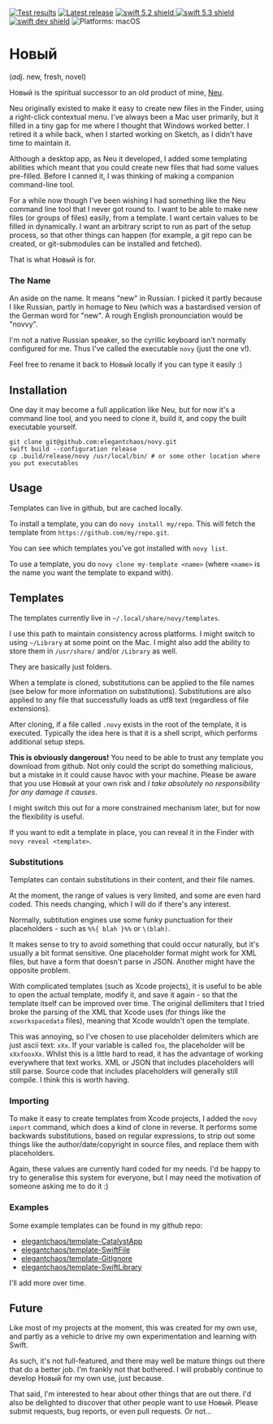 [comment]: <> (Header Generated by ActionStatus 1.0.2 - 320)

[![Test results][tests shield]][actions] [![Latest release][release shield]][releases] [![swift 5.2 shield] ![swift 5.3 shield] ![swift dev shield]][swift] ![Platforms: macOS][platforms shield]

[release shield]: https://img.shields.io/github/v/release/elegantchaos/Novy
[platforms shield]: https://img.shields.io/badge/platforms-macOS-lightgrey.svg?style=flat "macOS"
[tests shield]: https://github.com/elegantchaos/Novy/workflows/Tests/badge.svg
[swift 5.2 shield]: https://img.shields.io/badge/swift-5.2-F05138.svg "Swift 5.2"
[swift 5.3 shield]: https://img.shields.io/badge/swift-5.3-F05138.svg "Swift 5.3"
[swift dev shield]: https://img.shields.io/badge/swift-dev-F05138.svg "Swift dev"

[swift]: https://swift.org
[releases]: https://github.com/elegantchaos/Novy/releases
[actions]: https://github.com/elegantchaos/Novy/actions

[comment]: <> (End of ActionStatus Header)

# Новый

(_adj_. new, fresh, novel)

Новый is the spiritual successor to an old product of mine, [Neu](https://elegantchaos.com/neu/).

Neu originally existed to make it easy to create new files in the Finder, using a right-click contextual menu. I've always been a Mac user primarily, but it filled in a tiny gap for me where I thought that Windows worked better. I retired it a while back, when I started working on Sketch, as I didn't have time to maintain it. 

Although a desktop app, as Neu it developed, I added some templating abilities which meant that you could create new files that had some values pre-filled. Before I canned it, I was thinking of making a companion command-line tool.

For a while now though I've been wishing I had something like the Neu command line tool that I never got round to. I want to be able to make new files (or groups of files) easily, from a template. I want certain values to be filled in dynamically. I want an arbitrary script to run as part of the setup process, so that other things can happen (for example, a git repo can be created, or git-submodules can be installed and fetched).

That is what Новый is for. 

### The Name

An aside on the name. It means "new" in Russian. I picked it partly because I like Russian, partly in homage to Neu (which was a bastardised version of the German word for "new". A rough English pronounciation would be "novvy". 

I'm not a native Russian speaker, so the cyrillic keyboard isn't normally configured for me. Thus I've called the executable `novy` (just the one v!). 

Feel free to rename it back to Новый locally if you can type it easily :)

## Installation

One day it may become a full application like Neu, but for now it's a command line tool, and you need to clone it, build it, and copy the built executable yourself.

    git clone git@github.com:elegantchaos/novy.git
    swift build --configuration release
    cp .build/release/novy /usr/local/bin/ # or some other location where you put executables


## Usage

Templates can live in github, but are cached locally.

To install a template, you can do `novy install my/repo`. This will fetch the template from `https://github.com/my/repo.git`.

You can see which templates you've got installed with `novy list`. 

To use a template, you do `novy clone my-template <name>` (where `<name>` is the name you want the template to expand with).

## Templates

The templates currently live in `~/.local/share/novy/templates`. 

I use this path to maintain consistency across platforms. I might switch to using `~/Library` at some point on the Mac. I might also add the ability to store them in `/usr/share/` and/or `/Library` as well.

They are basically just folders. 

When a template is cloned, substitutions can be applied to the file names (see below for more information on substitutions). Substitutions are also applied to any file that successfully loads as utf8 text (regardless of file extensions).

After cloning, if a file called `.novy` exists in the root of the template, it is executed. Typically the idea here is that it is a shell script, which performs additional setup steps. 

**This is obviously dangerous!** You need to be able to trust any template you download from github. Not only could the script do something malicious, but a mistake in it could cause havoc with your machine. Please be aware that you use Новый at your own risk and _I take absolutely no responsibility for any damage it causes_. 

I might switch this out for a more constrained mechanism later, but for now the flexibility is useful.

If you want to edit a template in place, you can reveal it in the Finder with `novy reveal <template>`.

### Substitutions

Templates can contain substitutions in their content, and their file names. 

At the moment, the range of values is very limited, and some are even hard coded. This needs changing, which I will do if there's any interest.

Normally, subtitution engines use some funky punctuation for their placeholders - such as `%%{ blah }%%` or `\(blah)`. 

It makes sense to try to avoid something that could occur naturally, but it's usually a bit format sensitive. One placeholder format might work for XML files, but have a form that doesn't parse in JSON. Another might have the opposite problem.

With complicated templates (such as Xcode projects), it is useful to be able to open the actual template, modify it, and save it again - so that the template itself can be improved over time. The original dellimiters that I tried broke the parsing of the XML that Xcode uses (for things like the `xcworkspacedata` files), meaning that Xcode wouldn't open the template. 

This was annoying, so I've chosen to use placeholder delimiters which are just ascii text: `xXx`. If your variable is called `foo`, the placeholder will be `xXxfooxXx`.  Whilst this is a little hard to read, it has the advantage of working everywhere that text works. XML or JSON that includes placeholders will still parse. Source code that includes placeholders will generally still compile. I think this is worth having.

### Importing

To make it easy to create templates from Xcode projects, I added the `novy import` command, which does a kind of clone in reverse. It performs some backwards substitutions, based on regular expressions, to strip out some things like the author/date/copyright in source files, and replace them with placeholders.

Again, these values are currently hard coded for my needs. I'd be happy to try to generalise this system for everyone, but I may need the motivation of someone asking me to do it :)

### Examples

Some example templates can be found in my github repo:

- [elegantchaos/template-CatalystApp](https://github.com/elegantchaos/template-CatalystApp)
- [elegantchaos/template-SwiftFile](https://github.com/elegantchaos/template-SwiftFile)
- [elegantchaos/template-GitIgnore](https://github.com/elegantchaos/template-GitIgnore)
- [elegantchaos/template-SwiftLibrary](https://github.com/elegantchaos/template-SwiftLibrary)

I'll add more over time.

## Future

Like most of my projects at the moment, this was created for my own use, and partly as a vehicle to drive my own experimentation and learning with Swift.

As such, it's not full-featured, and there may well be mature things out there that do a better job. I'm frankly not that bothered. I will probably continue to develop Новый for my own use, just because. 

That said, I'm interested to hear about other things that are out there. I'd also be delighted to discover that other people want to use Новый. Please submit requests, bug reports, or even pull requests. Or not...

